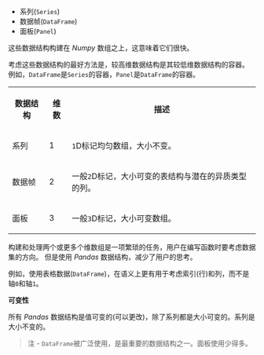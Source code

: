   * 系列(`Series`)
  * 数据帧(`DataFrame`)
  * 面板(`Panel`)

这些数据结构构建在 _Numpy_ 数组之上，这意味着它们很快。

考虑这些数据结构的最好方法是，较高维数据结构是其较低维数据结构的容器。
例如，`DataFrame`是`Series`的容器，`Panel`是`DataFrame`的容器。  
  
<table>  
<tr>  
<th>

数据结构

</th>  
<th>

维数

</th>  
<th>

描述

</th></tr>  
<tr>  
<td>

系列

</td>  
<td>

1

</td>  
<td>

`1`D标记均匀数组，大小不变。

</td> </tr>  
<tr>  
<td>

数据帧

</td>  
<td>

2

</td>  
<td>

一般`2`D标记，大小可变的表结构与潜在的异质类型的列。

</td> </tr>  
<tr>  
<td>

面板

</td>  
<td>

3

</td>  
<td>

一般`3`D标记，大小可变数组。

</td> </tr> </table>

构建和处理两个或更多个维数组是一项繁琐的任务，用户在编写函数时要考虑数据集的方向。 但是使用 _Pandas_ 数据结构，减少了用户的思考。

例如，使用表格数据(`DataFrame`)，在语义上更有用于考虑索引(行)和列，而不是轴`0`和轴`1`。

**可变性**

所有 _Pandas_ 数据结构是值可变的(可以更改)，除了系列都是大小可变的。系列是大小不变的。

> 注 - `DataFrame`被广泛使用，是最重要的数据结构之一。面板使用少得多。


